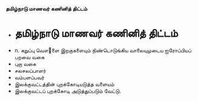 **தமிழ்நாடு மாணவர் கணினித் திட்டம்**
- # தமிழ்நாடு மாணவர் கணினித் திட்டம்
- n. கறுப்பு வௌ஢ளை இறகுகளையும் நிண்டொடுங்கிய வாலையுமுடைய ஐரோப்பியப் பறவை வகை
- புறா வகை
- சலசலப்பாளர்
- வம்பளப்பவர்
- இலக்குவட்டத்தின் புறக்கோடியடுத்த வளையம்
- இலக்குவட்டப் புறக்கோடி அடுத்துப்படும் வேட்டு.

